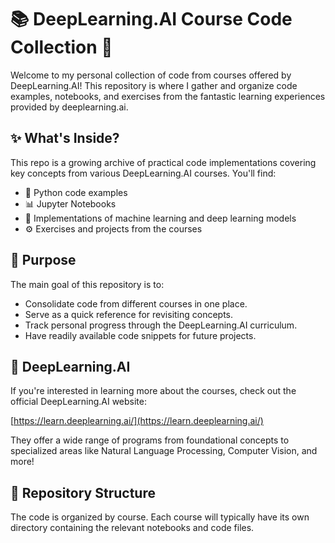 # 📚 DeepLearning.AI Course Code Collection 🚀

Welcome to my personal collection of code from courses offered by DeepLearning.AI! This repository is where I gather and organize code examples, notebooks, and exercises from the fantastic learning experiences provided by deeplearning.ai.

## ✨ What's Inside?

This repo is a growing archive of practical code implementations covering key concepts from various DeepLearning.AI courses. You'll find:

*   🐍 Python code examples
*   📊 Jupyter Notebooks
*   🔬 Implementations of machine learning and deep learning models
*   ⚙️ Exercises and projects from the courses

## 🎯 Purpose

The main goal of this repository is to:

*   Consolidate code from different courses in one place.
*   Serve as a quick reference for revisiting concepts.
*   Track personal progress through the DeepLearning.AI curriculum.
*   Have readily available code snippets for future projects.

## 🔗 DeepLearning.AI

If you're interested in learning more about the courses, check out the official DeepLearning.AI website:

[https://learn.deeplearning.ai/](https://learn.deeplearning.ai/)

They offer a wide range of programs from foundational concepts to specialized areas like Natural Language Processing, Computer Vision, and more!

## 📁 Repository Structure

The code is organized by course. Each course will typically have its own directory containing the relevant notebooks and code files.
